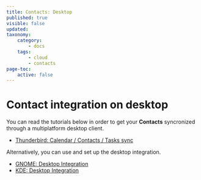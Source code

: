 ```yaml
---
title: Contacts: Desktop
published: true
visible: false
updated:
taxonomy:
    category:
        - docs
    tags:
        - cloud
        - contacts
page-toc:
    active: false
---
```


# Contact integration on desktop

You can read the tutorials below in order to get your **Contacts** syncronized through a multiplatform desktop client.

- [Thunderbird: Calendar / Contacts / Tasks sync](/cloud/clients/desktop/multiplatform/thunderbird-calendar-contacts)

Alternatively, you can use and set up the desktop integration.

 - [GNOME: Desktop Integration](/cloud/clients/desktop/gnu-linux/gnome-desktop-integration)
 - [KDE: Desktop Integration](/cloud/clients/desktop/gnu-linux/kde-desktop-integration)
